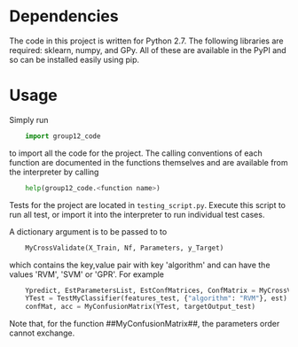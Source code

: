 Dependencies
============

The code in this project is written for Python 2.7. The following libraries are
required: sklearn, numpy, and GPy. All of these are available in the PyPI and so
can be installed easily using pip.


Usage
=====

Simply run
```python
    import group12_code
```
to import all the code for the project. The calling conventions of each function are
documented in the functions themselves and are available from the interpreter by
calling
```python
    help(group12_code.<function name>)
```
Tests for the project are located in
`testing_script.py`. Execute this script to run all test, or import it into the
interpreter to run individual test cases. 

A dictionary argument is to be passed to to 
```python
    MyCrossValidate(X_Train, Nf, Parameters, y_Target)
```
which contains the key,value pair with key 'algorithm' and can have the values 'RVM', 'SVM' or 'GPR'. For example
```python
    Ypredict, EstParametersList, EstConfMatrices, ConfMatrix = MyCrossValidate(features_train, 5, {'algorithm': 'RVM'}, targetOutput_train)
    YTest = TestMyClassifier(features_test, {"algorithm": "RVM"}, est)
    confMat, acc = MyConfusionMatrix(YTest, targetOutput_test)
```
Note that, for the function ##MyConfusionMatrix##, the parameters order cannot exchange.

